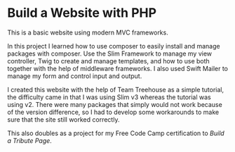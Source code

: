 # Build a Website with PHP
This is a basic website using modern MVC frameworks.

In this project I learned how to use composer to easily install and manage packages with composer. Use the Slim Framework to manage my view controller, Twig to create and manage templates, and how to use both together with the help of middleware frameworks. I also used Swift Mailer to manage my form and control input and output.

I created this website with the help of Team Treehouse as a simple tutorial, the difficulty came in that I was using Slim v3 whereas the tutorial was using v2. There were many packages that simply would not work because of the version difference, so I had to develop some workarounds to make sure that the site still worked correctly.

This also doubles as a project for my Free Code Camp certification to *Build a Tribute Page*.
